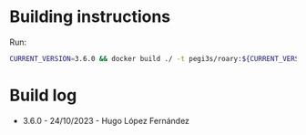 # Building instructions

Run:

```bash
CURRENT_VERSION=3.6.0 && docker build ./ -t pegi3s/roary:${CURRENT_VERSION} && docker tag pegi3s/roary:${CURRENT_VERSION} pegi3s/roary:latest
```

# Build log

- 3.6.0 - 24/10/2023 - Hugo López Fernández
